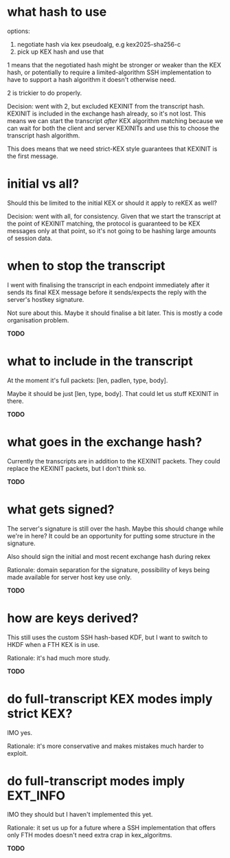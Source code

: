 # what hash to use

options:

1. negotiate hash via kex pseudoalg, e.g kex2025-sha256-c
2. pick up KEX hash and use that

1 means that the negotiated hash might be stronger or weaker than the KEX
hash, or potentially to require a limited-algorithm SSH implementation to
have to support a hash algorithm it doesn't otherwise need.

2 is trickier to do properly.

Decision: went with 2, but excluded KEXINIT from the transcript hash.
KEXINIT is included in the exchange hash already, so it's not lost.
This means we can start the transcript *after* KEX algorithm matching
because we can wait for both the client and server KEXINITs and use this
to choose the transcript hash algorithm. 

This does means that we need strict-KEX style guarantees that KEXINIT is
the first message.

# initial vs all?

Should this be limited to the initial KEX or should it apply to reKEX as well?

Decision: went with all, for consistency. Given that we start the transcript
at the point of KEXINIT matching, the protocol is guaranteed to be KEX
messages only at that point, so it's not going to be hashing large amounts
of session data.

# when to stop the transcript

I went with finalising the transcript in each endpoint immediately after
it sends its final KEX message before it sends/expects the reply with the
server's hostkey signature.

Not sure about this. Maybe it should finalise a bit later. This is mostly
a code organisation problem.

**TODO**

# what to include in the transcript

At the moment it's full packets: [len, padlen, type, body].

Maybe it should be just [len, type, body]. That could let us stuff KEXINIT
in there.

**TODO**

# what goes in the exchange hash?

Currently the transcripts are in addition to the KEXINIT packets.
They could replace the KEXINIT packets, but I don't think so.

**TODO**

# what gets signed?

The server's signature is still over the hash. Maybe this should change
while we're in here? It could be an opportunity for putting some structure
in the signature.

Also should sign the initial and most recent exchange hash during rekex

Rationale: domain separation for the signature, possibility of keys being
made available for server host key use only.

**TODO**

# how are keys derived?

This still uses the custom SSH hash-based KDF, but I want to switch to
HKDF when a FTH KEX is in use.

Rationale: it's had much more study.

**TODO**

# do full-transcript KEX modes imply strict KEX?

IMO yes.

Rationale: it's more conservative and makes mistakes much harder to
exploit.

# do full-transcript modes imply EXT_INFO

IMO they should but I haven't implemented this yet.

Rationale: it set us up for a future where a SSH implementation that
offers only FTH modes doesn't need extra crap in kex_algoritms.

**TODO**



